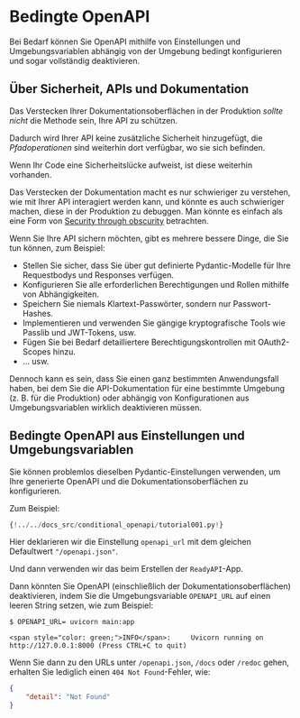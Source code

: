 # Bedingte OpenAPI

Bei Bedarf können Sie OpenAPI mithilfe von Einstellungen und Umgebungsvariablen abhängig von der Umgebung bedingt konfigurieren und sogar vollständig deaktivieren.

## Über Sicherheit, APIs und Dokumentation

Das Verstecken Ihrer Dokumentationsoberflächen in der Produktion _sollte nicht_ die Methode sein, Ihre API zu schützen.

Dadurch wird Ihrer API keine zusätzliche Sicherheit hinzugefügt, die _Pfadoperationen_ sind weiterhin dort verfügbar, wo sie sich befinden.

Wenn Ihr Code eine Sicherheitslücke aufweist, ist diese weiterhin vorhanden.

Das Verstecken der Dokumentation macht es nur schwieriger zu verstehen, wie mit Ihrer API interagiert werden kann, und könnte es auch schwieriger machen, diese in der Produktion zu debuggen. Man könnte es einfach als eine Form von <a href="https://de.wikipedia.org/wiki/Security_through_obscurity" class="external-link" target="_blank">Security through obscurity</a> betrachten.

Wenn Sie Ihre API sichern möchten, gibt es mehrere bessere Dinge, die Sie tun können, zum Beispiel:

- Stellen Sie sicher, dass Sie über gut definierte Pydantic-Modelle für Ihre Requestbodys und Responses verfügen.
- Konfigurieren Sie alle erforderlichen Berechtigungen und Rollen mithilfe von Abhängigkeiten.
- Speichern Sie niemals Klartext-Passwörter, sondern nur Passwort-Hashes.
- Implementieren und verwenden Sie gängige kryptografische Tools wie Passlib und JWT-Tokens, usw.
- Fügen Sie bei Bedarf detailliertere Berechtigungskontrollen mit OAuth2-Scopes hinzu.
- ... usw.

Dennoch kann es sein, dass Sie einen ganz bestimmten Anwendungsfall haben, bei dem Sie die API-Dokumentation für eine bestimmte Umgebung (z. B. für die Produktion) oder abhängig von Konfigurationen aus Umgebungsvariablen wirklich deaktivieren müssen.

## Bedingte OpenAPI aus Einstellungen und Umgebungsvariablen

Sie können problemlos dieselben Pydantic-Einstellungen verwenden, um Ihre generierte OpenAPI und die Dokumentationsoberflächen zu konfigurieren.

Zum Beispiel:

```Python hl_lines="6  11"
{!../../docs_src/conditional_openapi/tutorial001.py!}
```

Hier deklarieren wir die Einstellung `openapi_url` mit dem gleichen Defaultwert `"/openapi.json"`.

Und dann verwenden wir das beim Erstellen der `ReadyAPI`-App.

Dann könnten Sie OpenAPI (einschließlich der Dokumentationsoberflächen) deaktivieren, indem Sie die Umgebungsvariable `OPENAPI_URL` auf einen leeren String setzen, wie zum Beispiel:

<div class="termy">

```console
$ OPENAPI_URL= uvicorn main:app

<span style="color: green;">INFO</span>:     Uvicorn running on http://127.0.0.1:8000 (Press CTRL+C to quit)
```

</div>

Wenn Sie dann zu den URLs unter `/openapi.json`, `/docs` oder `/redoc` gehen, erhalten Sie lediglich einen `404 Not Found`-Fehler, wie:

```JSON
{
    "detail": "Not Found"
}
```
